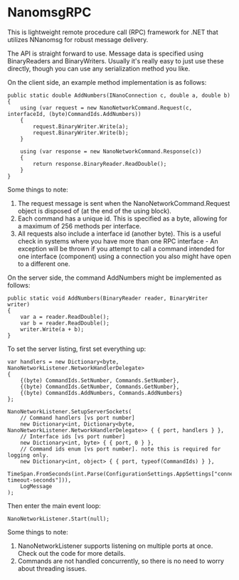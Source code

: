 # NanomsgRPC

This is lightweight remote procedure call (RPC) framework for .NET that
utilizes NNanomsg for robust message delivery.

The API is straight forward to use. Message data is specified using 
BinaryReaders and BinaryWriters. Usually it's really easy to 
just use these directly, though you can use any serialization method
you like.
 
On the client side, an example method implementation is as follows:

    public static double AddNumbers(INanoConnection c, double a, double b)
    {
        using (var request = new NanoNetworkCommand.Request(c, interfaceId, (byte)CommandIds.AddNumbers))
        {
            request.BinaryWriter.Write(a);
            request.BinaryWriter.Write(b);
        }

        using (var response = new NanoNetworkCommand.Response(c))
        {
            return response.BinaryReader.ReadDouble();
        }
    }

Some things to note:

1. The request message is sent when the NanoNetworkCommand.Request object is disposed of
   (at the end of the using block).
2. Each command has a unique id. This is specified as a byte, allowing for a maximum of
   256 methods per interface.
3. All requests also include a interface id (another byte). This is a useful check in 
   systems where you have more than one RPC interface - An exception will be thrown if
   you attempt to call a command intended for one interface (component) using a connection
   you also might have open to a different one.

On the server side, the command AddNumbers might be implemented as follows:

    public static void AddNumbers(BinaryReader reader, BinaryWriter writer)
    {
        var a = reader.ReadDouble();
        var b = reader.ReadDouble();
        writer.Write(a + b);
    }

To set the server listing, first set everything up:

    var handlers = new Dictionary<byte, NanoNetworkListener.NetworkHandlerDelegate>
    {
        {(byte) CommandIds.SetNumber, Commands.SetNumber},
        {(byte) CommandIds.GetNumber, Commands.GetNumber},
        {(byte) CommandIds.AddNumbers, Commands.AddNumbers}
    };

    NanoNetworkListener.SetupServerSockets(
        // Command handlers [vs port number]
        new Dictionary<int, Dictionary<byte, NanoNetworkListener.NetworkHandlerDelegate>> { { port, handlers } },
        // Interface ids [vs port number]
        new Dictionary<int, byte> { { port, 0 } },
        // Command ids enum [vs port number]. note this is required for logging only.
        new Dictionary<int, object> { { port, typeof(CommandIds) } },
        TimeSpan.FromSeconds(int.Parse(ConfigurationSettings.AppSettings["connection-timeout-seconds"])),
        LogMessage
    );

Then enter the main event loop:

    NanoNetworkListener.Start(null);

Some things to note:

1. NanoNetworkListener supports listening on multiple ports at once. Check out
   the code for more details.
2. Commands are not handled concurrently, so there is no need to worry about
   threading issues.
